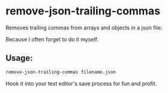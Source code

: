 # remove-json-trailing-commas

Removes trailing commas from arrays and objects in a json file.

Because I often forget to do it myself.

## Usage:
```bash
remove-json-trailing-commas filename.json
```

Hook it into your text editor's save process for fun and profit.

